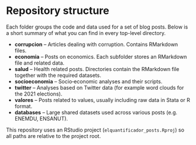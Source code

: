 # Repository structure

Each folder groups the code and data used for a set of blog posts. Below is a short summary of what you can find in every top-level directory.

- **corrupcion** – Articles dealing with corruption. Contains RMarkdown files.
- **economia** – Posts on economics. Each subfolder stores an RMarkdown file and related data.
- **salud** – Health related posts. Directories contain the RMarkdown file together with the required datasets.
- **socioeconomia** – Socio‑economic analyses and their scripts.
- **twitter** – Analyses based on Twitter data (for example word clouds for the 2021 elections).
- **valores** – Posts related to values, usually including raw data in Stata or R format.
- **databases** – Large shared datasets used across various posts (e.g. ENEMDU, ENSANUT).

This repository uses an RStudio project (`elquantificador_posts.Rproj`) so all paths are relative to the project root.
